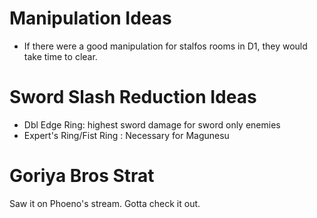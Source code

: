 # Manipulation Ideas
- If there were a good manipulation for stalfos rooms in D1, they would take time to clear.

# Sword Slash Reduction Ideas
- Dbl Edge Ring: highest sword damage for sword only enemies
- Expert's Ring/Fist Ring : Necessary for Magunesu

# Goriya Bros Strat
Saw it on Phoeno's stream. Gotta check it out.
